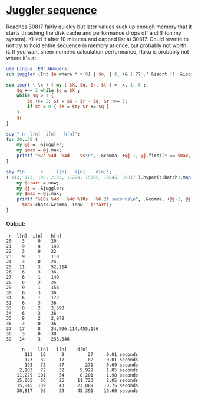 [1]: https://rosettacode.org/wiki/Juggler_sequence

# [Juggler sequence][1]

Reaches 30817 fairly quickly but later values suck up enough memory that it starts thrashing the disk cache and performance drops off a cliff (on my system). Killed it after 10 minutes and capped list at 30817. Could rewrite to not try to hold entire sequence in memory at once, but probably not worth it. If you want sheer numeric calculation performance, Raku is probably not where it's at.

```perl
use Lingua::EN::Numbers;
sub juggler (Int $n where * > 0) { $n, { $_ +& 1 ?? .³.&isqrt !! .&isqrt } … 1 }

sub isqrt ( \x ) { my ( $X, $q, $r, $t ) =  x, 1, 0 ;
    $q +<= 2 while $q ≤ $X ;
    while $q > 1 {
        $q +>= 2; $t = $X - $r - $q; $r +>= 1;
        if $t ≥ 0 { $X = $t; $r += $q }
    }
    $r
}

say " n  l[n]  i[n]   h[n]";
for 20..39 {
    my @j = .&juggler;
    my $max = @j.max;
    printf "%2s %4d  %4d    %s\n", .&comma, +@j-1, @j.first(* == $max, :k), comma $max;
}

say "\n      n     l[n]   i[n]    d[n]";
( 113, 173, 193, 2183, 11229, 15065, 15845, 30817 ).hyper(:1batch).map: {
    my $start = now;
    my @j = .&juggler;
    my $max = @j.max;
    printf "%10s %4d   %4d %10s   %6.2f seconds\n", .&comma, +@j-1, @j.first(* == $max, :k),
      $max.chars.&comma, (now - $start);
}
```

#### Output:
```
 n  l[n]  i[n]   h[n]
20    3     0    20
21    9     4    140
22    3     0    22
23    9     1    110
24    3     0    24
25   11     3    52,214
26    6     3    36
27    6     1    140
28    6     3    36
29    9     1    156
30    6     3    36
31    6     1    172
32    6     3    36
33    8     2    2,598
34    6     3    36
35    8     2    2,978
36    3     0    36
37   17     8    24,906,114,455,136
38    3     0    38
39   14     3    233,046

      n     l[n]   i[n]    d[n]
       113   16      9         27     0.01 seconds
       173   32     17         82     0.01 seconds
       193   73     47        271     0.09 seconds
     2,183   72     32      5,929     1.05 seconds
    11,229  101     54      8,201     1.98 seconds
    15,065   66     25     11,723     2.05 seconds
    15,845  139     43     23,889    10.75 seconds
    30,817   93     39     45,391    19.60 seconds
```
